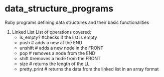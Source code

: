 # data_structure_programs
Ruby programs defining data structures and their basic functionalities
1. Linked List
  List of operations covered: 
    - is_empty? #checks if the list is empty
    - push # adds a new at the END
    - unshift # adds a new node in the FRONT
    - pop # removes a node from the END
    - shift #removes a node from the FRONT
    - size # returns the length of the LL
    - pretty_print # returns the data from the linked list in an array format
